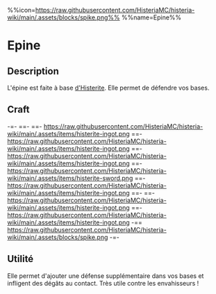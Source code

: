 %%icon=https://raw.githubusercontent.com/HisteriaMC/histeria-wiki/main/.assets/blocks/spike.png%%
%%name=Epine%%

# Epine

## Description
L'épine est faite à base [d'Histerite](https://histeria.fr/wiki/objets/histerite-ingot). Elle permet de défendre vos bases.

## Craft
-=-
 ==- 
 ==- https://raw.githubusercontent.com/HisteriaMC/histeria-wiki/main/.assets/items/histerite-ingot.png
 ==- https://raw.githubusercontent.com/HisteriaMC/histeria-wiki/main/.assets/items/histerite-ingot.png
 ==- https://raw.githubusercontent.com/HisteriaMC/histeria-wiki/main/.assets/items/histerite-ingot.png
 ==- https://raw.githubusercontent.com/HisteriaMC/histeria-wiki/main/.assets/items/histerite-sword.png
 ==- https://raw.githubusercontent.com/HisteriaMC/histeria-wiki/main/.assets/items/histerite-ingot.png
 ==- 
 ==- https://raw.githubusercontent.com/HisteriaMC/histeria-wiki/main/.assets/items/histerite-ingot.png
 ==- https://raw.githubusercontent.com/HisteriaMC/histeria-wiki/main/.assets/items/histerite-ingot.png
 -== https://raw.githubusercontent.com/HisteriaMC/histeria-wiki/main/.assets/blocks/spike.png
-=-

## Utilité
Elle permet d'ajouter une défense supplémentaire dans vos bases et infligent des dégâts au contact. Très utile contre les envahisseurs !
